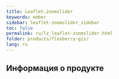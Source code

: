 ```yaml
---
title: Leaflet.zoomslider
keywords: ember
sidebar: leaflet-zoomslider_sidebar
toc: false
permalink: ru/lz_leaflet-zoomslider.html
folder: products/flexberry-gis/
lang: ru
---
```


## Информация о продукте
